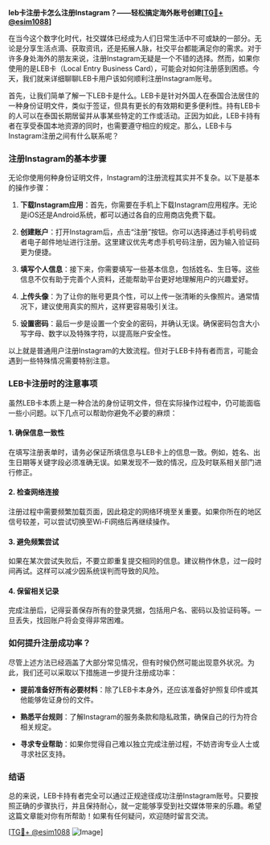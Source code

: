 **leb卡注册卡怎么注册Instagram？——轻松搞定海外账号创建[[TG💪+ @esim1088](https://t.me/s/esim1088)]**

在当今这个数字化时代，社交媒体已经成为人们日常生活中不可或缺的一部分。无论是分享生活点滴、获取资讯，还是拓展人脉，社交平台都能满足你的需求。对于许多身处海外的朋友来说，注册Instagram无疑是一个不错的选择。然而，如果你使用的是LEB卡（Local Entry Business Card），可能会对如何注册感到困惑。今天，我们就来详细聊聊LEB卡用户该如何顺利注册Instagram账号。

首先，让我们简单了解一下LEB卡是什么。LEB卡是针对外国人在泰国合法居住的一种身份证明文件，类似于签证，但具有更长的有效期和更多便利性。持有LEB卡的人可以在泰国长期居留并从事某些特定的工作或活动。正因为如此，LEB卡持有者在享受泰国本地资源的同时，也需要遵守相应的规定。那么，LEB卡与Instagram注册之间有什么联系呢？

### 注册Instagram的基本步骤

无论你使用何种身份证明文件，Instagram的注册流程其实并不复杂。以下是基本的操作步骤：

1. **下载Instagram应用**：首先，你需要在手机上下载Instagram应用程序。无论是iOS还是Android系统，都可以通过各自的应用商店免费下载。

2. **创建账户**：打开Instagram后，点击“注册”按钮。你可以选择通过手机号码或者电子邮件地址进行注册。这里建议优先考虑手机号码注册，因为输入验证码更为便捷。

3. **填写个人信息**：接下来，你需要填写一些基本信息，包括姓名、生日等。这些信息不仅有助于完善个人资料，还能帮助平台更好地理解用户的兴趣爱好。

4. **上传头像**：为了让你的账号更具个性，可以上传一张清晰的头像照片。通常情况下，建议使用真实的照片，这样更容易吸引关注。

5. **设置密码**：最后一步是设置一个安全的密码，并确认无误。确保密码包含大小写字母、数字以及特殊字符，以提高账户安全性。

以上就是普通用户注册Instagram的大致流程。但对于LEB卡持有者而言，可能会遇到一些特殊情况需要特别注意。

### LEB卡注册时的注意事项

虽然LEB卡本质上是一种合法的身份证明文件，但在实际操作过程中，仍可能面临一些小问题。以下几点可以帮助你避免不必要的麻烦：

#### 1. **确保信息一致性**
   在填写注册表单时，请务必保证所填信息与LEB卡上的信息一致。例如，姓名、出生日期等关键字段必须准确无误。如果发现不一致的情况，应及时联系相关部门进行修正。

#### 2. **检查网络连接**
   注册过程中需要频繁加载页面，因此稳定的网络环境至关重要。如果你所在的地区信号较差，可以尝试切换至Wi-Fi网络后再继续操作。

#### 3. **避免频繁尝试**
   如果在某次尝试失败后，不要立即重复提交相同的信息。建议稍作休息，过一段时间再试。这样可以减少因系统误判而导致的风险。

#### 4. **保留相关记录**
   完成注册后，记得妥善保存所有的登录凭据，包括用户名、密码以及验证码等。一旦丢失，找回账户将会变得非常困难。

### 如何提升注册成功率？

尽管上述方法已经涵盖了大部分常见情况，但有时候仍然可能出现意外状况。为此，我们还可以采取以下措施进一步提升注册成功率：

- **提前准备好所有必要材料**：除了LEB卡本身外，还应该准备好护照复印件或其他能够佐证身份的文件。
  
- **熟悉平台规则**：了解Instagram的服务条款和隐私政策，确保自己的行为符合相关规定。

- **寻求专业帮助**：如果你觉得自己难以独立完成注册过程，不妨咨询专业人士或寻求社区支持。

### 结语

总的来说，LEB卡持有者完全可以通过正规途径成功注册Instagram账号。只要按照正确的步骤执行，并且保持耐心，就一定能够享受到社交媒体带来的乐趣。希望这篇文章能对你有所帮助！如果有任何疑问，欢迎随时留言交流。

[[TG💪+ @esim1088](https://t.me/s/esim1088) ![Image](https://i.postimg.cc/4NQfJmqS/Snipaste-2025-05-13-00-14-12.png)]